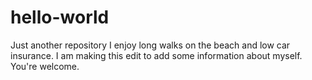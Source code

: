 # hello-world
Just another repository
I enjoy long walks on the beach and low car insurance. I am making this edit to add some information about myself. You're welcome. 
